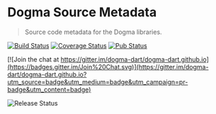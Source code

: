 # Dogma Source Metadata

> Source code metadata for the Dogma libraries.

[![Build Status](http://beta.drone.io/api/badges/dogma-dart/dogma-source-metadata/status.svg)](http://beta.drone.io/dogma-dart/dogma-source-metadata)
[![Coverage Status](https://aircover.co/badges/dogma-dart/dogma-source-metadata/coverage.svg)](https://aircover.co/dogma-dart/dogma-source-metadata)
[![Pub Status](https://img.shields.io/pub/v/dogma_source_metadata.svg)](https://pub.dartlang.org/packages/dogma_source_metadata)

[![Join the chat at https://gitter.im/dogma-dart/dogma-dart.github.io](https://badges.gitter.im/Join%20Chat.svg)](https://gitter.im/dogma-dart/dogma-dart.github.io?utm_source=badge&utm_medium=badge&utm_campaign=pr-badge&utm_content=badge)

![Release Status](https://img.shields.io/badge/status-alpha-red.svg?style=flat)
